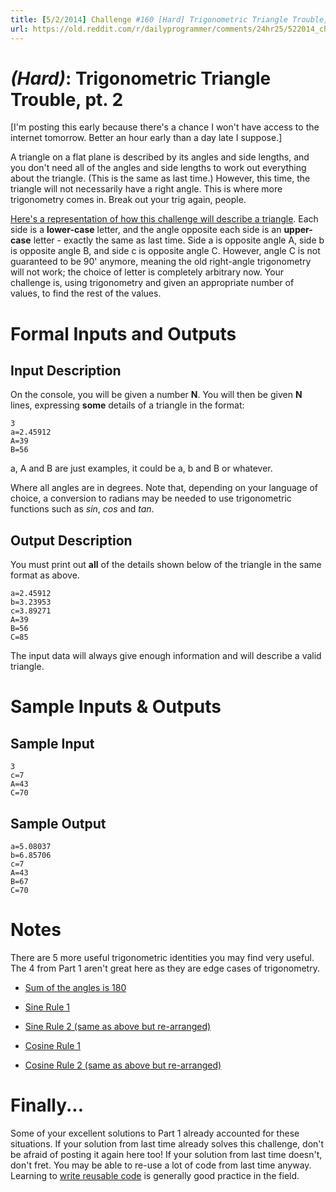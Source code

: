 ```yaml
---
title: [5/2/2014] Challenge #160 [Hard] Trigonometric Triangle Trouble, pt. 2
url: https://old.reddit.com/r/dailyprogrammer/comments/24hr25/522014_challenge_160_hard_trigonometric_triangle/
---
```


# [](#HardIcon) _(Hard)_: Trigonometric Triangle Trouble, pt. 2

[I'm posting this early because there's a chance I won't have access to the internet tomorrow. Better an hour early than a day late I suppose.]

A triangle on a flat plane is described by its angles and side lengths, and you don't need all of the angles and side lengths to work out everything about the triangle. (This is the same as last time.) However, this time, the triangle will not necessarily have a right angle. This is where more trigonometry comes in. Break out your trig again, people.

[Here's a representation of how this challenge will describe a triangle](http://i.imgur.com/Q3qUoRg.png). Each side is a **lower-case** letter, and the angle opposite each side is an **upper-case** letter - exactly the same as last time. Side a is opposite angle A, side b is opposite angle B, and side c is opposite angle C. However, angle C is not guaranteed to be 90' anymore, meaning the old right-angle trigonometry will not work; the choice of letter is completely arbitrary now. Your challenge is, using trigonometry and given an appropriate number of values, to find the rest of the values.

# Formal Inputs and Outputs

## Input Description

On the console, you will be given a number **N**. You will then be given **N** lines, expressing **some** details of a triangle in the format:

	3
	a=2.45912
	A=39
	B=56
	
a, A and B are just examples, it could be a, b and B or whatever.

Where all angles are in degrees. Note that, depending on your language of choice, a conversion to radians may be needed to use trigonometric functions such as *sin*, *cos* and *tan*.

## Output Description

You must print out **all** of the details shown below of the triangle in the same format as above.

	a=2.45912
	b=3.23953
	c=3.89271
	A=39
	B=56
	C=85
	
The input data will always give enough information and will describe a valid triangle.

# Sample Inputs & Outputs

## Sample Input

	3
	c=7
	A=43
	C=70

## Sample Output

	a=5.08037
	b=6.85706
	c=7
	A=43
	B=67
	C=70
	
# Notes

There are 5 more useful trigonometric identities you may find very useful. The 4 from Part 1 aren't great here as they are edge cases of trigonometry.

* [Sum of the angles is 180](http://latex.codecogs.com/gif.latex?%5Cmathbf%7BA%7D+%5Cmathbf%7BB%7D+%5Cmathbf%7BC%7D%3D180%5E%7B%5Ccirc%7D)

* [Sine Rule 1](http://latex.codecogs.com/gif.latex?%5Cfrac%7B%5Cmathbf%7Ba%7D%7D%7Bsin%20%5Cmathbf%7BA%7D%7D%3D%5Cfrac%7B%5Cmathbf%7Bb%7D%7D%7Bsin%20%5Cmathbf%7BB%7D%7D%3D%5Cfrac%7B%5Cmathbf%7Bc%7D%7D%7Bsin%20%5Cmathbf%7BC%7D%7D)

* [Sine Rule 2 (same as above but re-arranged)](http://latex.codecogs.com/gif.latex?%5Cfrac%7Bsin%20%5Cmathbf%7BA%7D%7D%7B%5Cmathbf%7Ba%7D%7D%3D%5Cfrac%7Bsin%20%5Cmathbf%7BB%7D%7D%7B%5Cmathbf%7Bb%7D%7D%3D%5Cfrac%7Bsin%20%5Cmathbf%7BC%7D%7D%7B%5Cmathbf%7Bc%7D%7D)

* [Cosine Rule 1](http://latex.codecogs.com/gif.latex?%5Cmathbf%7Ba%7D%5E2%3D%5Cmathbf%7Bb%7D%5E2+%5Cmathbf%7Bc%7D%5E2-2%5Cmathbf%7Bbc%7D%5Ccos%5Cmathbf%7BA%7D)

* [Cosine Rule 2 (same as above but re-arranged)](http://latex.codecogs.com/gif.latex?%5Cfrac%7B%5Cmathbf%7Bb%7D%5E2+%5Cmathbf%7Bc%7D%5E2-%5Cmathbf%7Ba%7D%5E2%7D%7B2%5Cmathbf%7Bbc%7D%7D%3D%5Ccos%5Cmathbf%7BA%7D)

# Finally...

Some of your excellent solutions to Part 1 already accounted for these situations. If your solution from last time already solves this challenge, don't be afraid of posting it again here too! If your solution from last time doesn't, don't fret. You may be able to re-use a lot of code from last time anyway. Learning to [write reusable code](http://en.wikipedia.org/wiki/Reusability) is generally good practice in the field. 